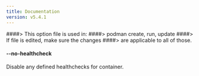 ```yaml
---
title: Documentation
version: v5.4.1
---
```


####> This option file is used in:
####>   podman create, run, update
####> If file is edited, make sure the changes
####> are applicable to all of those.
#### **--no-healthcheck**

Disable any defined healthchecks for container.
